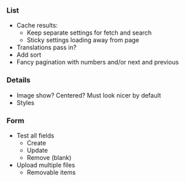 ### List

* Cache results:
  - Keep separate settings for fetch and search
  - Sticky settings loading away from page
* Translations pass in?
* Add sort
* Fancy pagination with numbers and/or next and previous

### Details

* Image show? Centered? Must look nicer by default
* Styles

### Form

* Test all fields
  - Create
  - Update
  - Remove (blank)
* Upload multiple files
  - Removable items
